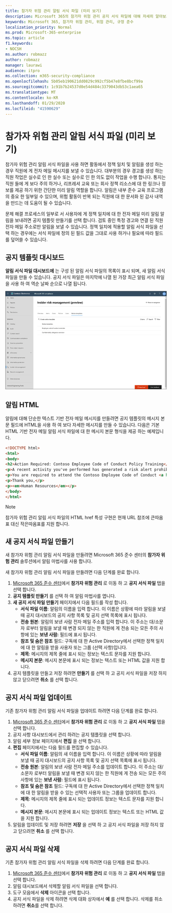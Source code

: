 ```yaml
---
title: 참가자 위험 관리 알림 서식 파일 (미리 보기)
description: Microsoft 365의 참가자 위험 관리 공지 서식 파일에 대해 자세히 알아보기
keywords: Microsoft 365, 참가자 위험 관리, 위험 관리, 규정 준수
localization_priority: Normal
ms.prod: Microsoft-365-enterprise
ms.topic: article
f1.keywords:
- NOCSH
ms.author: robmazz
author: robmazz
manager: laurawi
audience: itpro
ms.collection: m365-security-compliance
ms.openlocfilehash: 5b05eb190621dd0829c992cf5b47e8fbe8bcf99a
ms.sourcegitcommit: 1c91b7b24537d0e54d484c3379043db53c1aea65
ms.translationtype: MT
ms.contentlocale: ko-KR
ms.lasthandoff: 01/29/2020
ms.locfileid: "41590629"
---
```

# <a name="insider-risk-management-notice-templates-preview"></a>참가자 위험 관리 알림 서식 파일 (미리 보기)

참가자 위험 관리 알림 서식 파일을 사용 하면 활동에서 정책 일치 및 알림을 생성 하는 경우 직원에 게 전자 메일 메시지를 보낼 수 있습니다. 대부분의 경우 경고를 생성 하는 직원 작업은 실수로 인 한 실수 또는 실수로 인 한 의도 없이 작업을 수행 합니다. 통지는 직원 들에 게 보다 주의 하거나, 리프레셔 교육 또는 회사 정책 리소스에 대 한 링크나 정보를 제공 하기 위한 간단한 미리 알림 역할을 합니다. 알림은 내부 준수 교육 프로그램의 중요 한 일부일 수 있으며, 위험 활동이 반복 되는 직원에 대 한 문서화 된 감사 내역을 만드는 데 도움이 될 수 있습니다.

문제 해결 프로세스의 일부로 서 사용자에 게 정책 일치에 대 한 전자 메일 미리 알림 알림을 보내려면 공지 템플릿 만들기를 선택 합니다. 검토 중인 특정 경고와 연결 된 직원 전자 메일 주소로만 알림을 보낼 수 있습니다. 정책 일치에 적용할 알림 서식 파일을 선택 하는 경우에는 서식 파일에 정의 된 필드 값을 그대로 사용 하거나 필요에 따라 필드를 덮어쓸 수 있습니다.

## <a name="notice-templates-dashboard"></a>공지 템플릿 대시보드

**알림 서식 파일 대시보드에** 는 구성 된 알림 서식 파일의 목록이 표시 되며, 새 알림 서식 파일을 만들 수 있습니다. 공지 서식 파일은 마지막에 나열 된 가장 최근 알림 서식 파일을 사용 하 여 역순 날짜 순으로 나열 됩니다.

![참가자 위험 관리 알림 서식 파일 대시보드](media/insider-risk-notices-dashboard.png)

## <a name="html-for-notices"></a>알림 HTML

알림에 대해 단순한 텍스트 기반 전자 메일 메시지를 만들려면 공지 템플릿의 메시지 본문 필드에 HTML을 사용 하 여 보다 자세한 메시지를 만들 수 있습니다. 다음은 기본 HTML 기반 전자 메일 알림 서식 파일에 대 한 메시지 본문 형식을 제공 하는 예제입니다.

```HTML
<!DOCTYPE html>
<html>
<body>
<h2>Action Required: Contoso Employee Code of Conduct Policy Training</h2>
<p>A recent activity you've performed has generated a risk alert prohibited by the Contoso Employee <a href='https://www.contoso.com'>Code of Conduct Policy</a>.</p>
<p>You are required to attend the Contoso Employee Code of Conduct <a href='https://www.contoso.com'>training</a> within the next 14 days. Please contact <a href='mailto:hr@contoso.com'>Human Resources</a> with any questions about this training request.</p>
<p>Thank you,</p>
<p><em>Human Resources</em></p>
</body>
</html>
```

> [!NOTE]
> 참가자 위험 관리 알림 서식 파일의 HTML href 특성 구현은 현재 URL 참조에 큰따옴표 대신 작은따옴표를 지원 합니다.

## <a name="create-a-new-notice-template"></a>새 공지 서식 파일 만들기

새 참가자 위험 관리 알림 서식 파일을 만들려면 Microsoft 365 준수 센터의 **참가자 위험 관리** 솔루션에서 알림 마법사를 사용 합니다.

새 참가자 위험 관리 알림 서식 파일을 만들려면 다음 단계를 완료 합니다.

1. [Microsoft 365 준수 센터](https://compliance.microsoft.com)에서 **참가자 위험 관리** 로 이동 하 고 **공지 서식 파일** 탭을 선택 합니다.
2. **공지 템플릿 만들기** 를 선택 하 여 알림 마법사를 엽니다.
3. **새 공지 서식 파일 만들기** 페이지에서 다음 필드를 작성 합니다.
    - **서식 파일 이름**: 알림의 이름을 입력 합니다. 이 이름은 상황에 따라 알림을 보낼 때 공지 대시보드의 공지 사항 목록 및 공지 선택 목록에 표시 됩니다.
    - **전송 원본**: 알림의 보낸 사람 전자 메일 주소를 입력 합니다. 이 주소는 대/소문자 로부터 알림을 보낼 때 변경 되지 않는 한 직원에 게 전송 되는 모든 주의 사항에 있는 **보낸 사람:** 필드에 표시 됩니다.
    - **참조 및 숨은 참조** 필드: 구독에 대 한 Active Directory에서 선택한 정책 일치에 대 한 알림을 받을 사용자 또는 그룹 (선택 사항)입니다.
    - **제목**: 메시지의 제목 줄에 표시 되는 정보는 텍스트 문자를 지원 합니다.
    - **메시지 본문**: 메시지 본문에 표시 되는 정보는 텍스트 또는 HTML 값을 지원 합니다.
4. 공지 템플릿을 만들고 저장 하려면 **만들기** 를 선택 하 고 공지 서식 파일을 저장 하지 않고 닫으려면 **취소** 를 선택 합니다.

## <a name="update-a-notice-template"></a>공지 서식 파일 업데이트

기존 참가자 위험 관리 알림 서식 파일을 업데이트 하려면 다음 단계를 완료 합니다.

1. [Microsoft 365 준수 센터](https://compliance.microsoft.com)에서 **참가자 위험 관리** 로 이동 하 고 **공지 서식 파일** 탭을 선택 합니다.
2. 공지 사항 대시보드에서 관리 하려는 공지 템플릿을 선택 합니다.
3. 알림 세부 정보 페이지에서 **편집** 을 선택 합니다.
4. **편집** 페이지에서는 다음 필드를 편집할 수 있습니다.
    - **서식 파일 이름**: 알림의 새 이름을 입력 합니다. 이 이름은 상황에 따라 알림을 보낼 때 공지 대시보드의 공지 사항 목록 및 공지 선택 목록에 표시 됩니다.
    - **전송 원본**: 알림의 보낸 사람 전자 메일 주소를 업데이트 합니다. 이 주소는 대/소문자 로부터 알림을 보낼 때 변경 되지 않는 한 직원에 게 전송 되는 모든 주의 사항에 있는 **보낸 사람:** 필드에 표시 됩니다.
    - **참조 및 숨은 참조** 필드: 구독에 대 한 Active Directory에서 선택한 정책 일치에 대 한 알림을 받을 수 있는 선택적 사용자 또는 그룹을 업데이트 합니다.
    - **제목**: 메시지의 제목 줄에 표시 되는 업데이트 정보는 텍스트 문자를 지원 합니다.
    - **메시지 본문**: 메시지 본문에 표시 되는 업데이트 정보는 텍스트 또는 HTML 값을 지원 합니다.
5. 알림을 업데이트 및 저장 하려면 **저장** 을 선택 하 고 공지 서식 파일을 저장 하지 않고 닫으려면 **취소** 를 선택 합니다.

## <a name="delete-a-notice-template"></a>공지 서식 파일 삭제

기존 참가자 위험 관리 알림 서식 파일을 삭제 하려면 다음 단계를 완료 합니다.

1. [Microsoft 365 준수 센터](https://compliance.microsoft.com)에서 **참가자 위험 관리** 로 이동 하 고 **공지 서식 파일** 탭을 선택 합니다.
2. 알림 대시보드에서 삭제할 알림 서식 파일을 선택 합니다.
3. 도구 모음에서 **삭제** 아이콘을 선택 합니다.
4. 공지 서식 파일을 삭제 하려면 삭제 대화 상자에서 **예** 를 선택 합니다. 삭제를 취소 하려면 **취소**를 선택 합니다.
